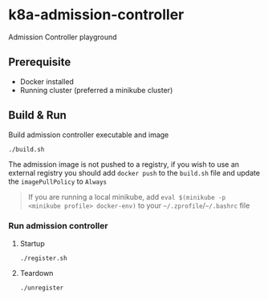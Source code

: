 # k8a-admission-controller

Admission Controller playground

## Prerequisite
* Docker installed
* Running cluster (preferred a minikube cluster)
  
## Build & Run

Build admission controller executable and image
```
./build.sh
```

The admission image is not pushed to a registry, if you wish to use an external registry you should add `docker push` to the `build.sh` file and update the `imagePullPolicy` to `Always`

> If you are running a local minikube, add `eval $(minikube -p <minikube profile> docker-env)` to your `~/.zprofile`/`~/.bashrc` file

### Run admission controller

1. Startup
    ```
    ./register.sh
    ```

2. Teardown
    ```
    ./unregister
    ```
